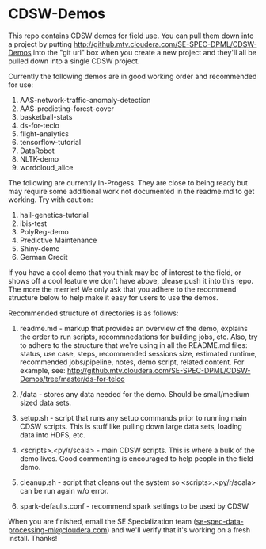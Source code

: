 # CDSW-Demos
This repo contains CDSW demos for field use. You can pull them down into a project by putting http://github.mtv.cloudera.com/SE-SPEC-DPML/CDSW-Demos into the "git url" box when you create a new project and they'll all be pulled down into a single CDSW project.

Currently the following demos are in good working order and recommended for use: <br>
1) AAS-network-traffic-anomaly-detection<br>
2) AAS-predicting-forest-cover<br>
3) basketball-stats<br>
4) ds-for-teclo<br>
5) flight-analytics<br>
6) tensorflow-tutorial<br>
7) DataRobot <br>
8) NLTK-demo <br>
9) wordcloud_alice <br>

The following are currently In-Progess. They are close to being ready but may require some additional work not documented in the readme.md to get working. Try with caution: <br>
1) hail-genetics-tutorial<br>
2) ibis-test<br>
3) PolyReg-demo <br>
4) Predictive Maintenance <br>
5) Shiny-demo<br>
6) German Credit <br>

If you have a cool demo that you think may be of interest to the field, or shows off a cool feature we don't have above, please push it into this repo. The more the merrier! We only ask that you adhere to the recommend structure below to help make it easy for users to use the demos. 

Recommended structure of directories is as follows: 

1) readme.md - markup that provides an overview of the demo, explains the order to run scripts, recommnedations for building jobs, etc. Also, try to adhere to the structure that we're using in all the README.md files: status, use case, steps, recommended sessions size, estimated runtime, recommended jobs/pipeline, notes, demo script, related content. For example, see: http://github.mtv.cloudera.com/SE-SPEC-DPML/CDSW-Demos/tree/master/ds-for-telco 

2) /data - stores any data needed for the demo. Should be small/medium sized data sets. 

3) setup.sh - script that runs any setup commands prior to running main CDSW scripts. This is stuff like pulling down large data sets, loading data into HDFS, etc. 

4) \<scripts\>.\<py/r/scala\> - main CDSW scripts. This is where a bulk of the demo lives. Good commenting is encouraged to help people in the field demo. 

5) cleanup.sh - script that cleans out the system so \<scripts\>.\<py/r/scala\> can be run again w/o error. 

6) spark-defaults.conf - recommend spark settings to be used by CDSW

When you are finished, email the SE Specialization team (se-spec-data-processing-ml@cloudera.com) and we'll verify that it's working on a fresh install. Thanks!
